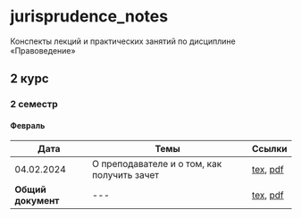 # jurisprudence_notes

Конспекты лекций и практических занятий по дисциплине «Правоведение»

## 2 курс

### 2 семестр

#### Февраль

| Дата | Темы | Ссылки |
|---|---|---|
| 04.02.2024 | О преподавателе и о том, как получить зачет | [tex](https://github.com/BFI-2202/jurisprudence_notes/blob/main/year_02/semester_02/month_02/sources/04-02-2024.tex), [pdf](https://github.com/BFI-2202/jurisprudence_notes/blob/main/year_02/semester_02/month_02/renders/04-02-2024.pdf) |
| **Общий документ** | --- | [tex](https://github.com/BFI-2202/jurisprudence_notes/blob/main/year_02/semester_02/month_02/sources/main.tex), [pdf](https://github.com/BFI-2202/jurisprudence_notes/blob/main/year_02/semester_02/month_02/renders/main.pdf) |

